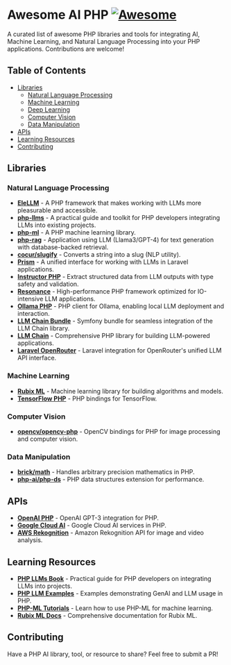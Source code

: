 # Awesome AI PHP [![Awesome](https://awesome.re/badge.svg)](https://awesome.re)

A curated list of awesome PHP libraries and tools for integrating AI, Machine Learning, and Natural Language Processing into your PHP applications. Contributions are welcome!

## Table of Contents

- [Libraries](#libraries)
  - [Natural Language Processing](#natural-language-processing)
  - [Machine Learning](#machine-learning)
  - [Deep Learning](#deep-learning)
  - [Computer Vision](#computer-vision)
  - [Data Manipulation](#data-manipulation)
- [APIs](#apis)
- [Learning Resources](#learning-resources)
- [Contributing](#contributing)

## Libraries

### Natural Language Processing

- **[EleLLM](https://github.com/wpai-inc/EleLLM)** - A PHP framework that makes working with LLMs more pleasurable and accessible.
- **[php-llms](https://github.com/alnutile/php-llms)** - A practical guide and toolkit for PHP developers integrating LLMs into existing projects.
- **[php-ml](https://github.com/jorgecasas/php-ml)** - A PHP machine learning library.
- **[php-rag](https://github.com/rzarno/php-rag)** - Application using LLM (Llama3/GPT-4) for text generation with database-backed retrieval.
- **[cocur/slugify](https://github.com/cocur/slugify)** - Converts a string into a slug (NLP utility).
- **[Prism](https://github.com/echolabsdev/prism)** - A unified interface for working with LLMs in Laravel applications.
- **[Instructor PHP](https://github.com/cognesy/instructor-php)** - Extract structured data from LLM outputs with type safety and validation.
- **[Resonance](https://github.com/distantmagic/resonance)** - High-performance PHP framework optimized for IO-intensive LLM applications.
- **[Ollama PHP](https://github.com/ArdaGnsrn/ollama-php)** - PHP client for Ollama, enabling local LLM deployment and interaction.
- **[LLM Chain Bundle](https://github.com/php-llm/llm-chain-bundle)** - Symfony bundle for seamless integration of the LLM Chain library.
- **[LLM Chain](https://github.com/php-llm/llm-chain)** - Comprehensive PHP library for building LLM-powered applications.
- **[Laravel OpenRouter](https://github.com/moe-mizrak/laravel-openrouter)** - Laravel integration for OpenRouter's unified LLM API interface.

### Machine Learning

- **[Rubix ML](https://github.com/RubixML/ML)** - Machine learning library for building algorithms and models.
- **[TensorFlow PHP](https://github.com/tensorflow/tfjs)** - PHP bindings for TensorFlow.


### Computer Vision

- **[opencv/opencv-php](https://github.com/php-opencv/php-opencv)** - OpenCV bindings for PHP for image processing and computer vision.

### Data Manipulation

- **[brick/math](https://github.com/brick/math)** - Handles arbitrary precision mathematics in PHP.
- **[php-ai/php-ds](https://github.com/php-ds)** - PHP data structures extension for performance.

## APIs

- **[OpenAI PHP](https://github.com/orhanerday/open-ai)** - OpenAI GPT-3 integration for PHP.
- **[Google Cloud AI](https://github.com/googleapis/google-cloud-php)** - Google Cloud AI services in PHP.
- **[AWS Rekognition](https://aws.amazon.com/rekognition/)** - Amazon Rekognition API for image and video analysis.

## Learning Resources

- **[PHP LLMs Book](https://github.com/alnutile/php-llms)** - Practical guide for PHP developers on integrating LLMs into projects.
- **[PHP LLM Examples](https://github.com/ezimuel/php-llm-examples)** - Examples demonstrating GenAI and LLM usage in PHP.
- **[PHP-ML Tutorials](https://php-ml.readthedocs.io/en/latest/tutorials/)** - Learn how to use PHP-ML for machine learning.
- **[Rubix ML Docs](https://docs.rubixml.com/)** - Comprehensive documentation for Rubix ML.

## Contributing

Have a PHP AI library, tool, or resource to share? Feel free to submit a PR!
